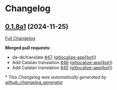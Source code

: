 # Changelog

## [0.1.8a1](https://github.com/OpenVoiceOS/skill-ovos-personal/tree/0.1.8a1) (2024-11-25)

[Full Changelog](https://github.com/OpenVoiceOS/skill-ovos-personal/compare/0.1.7...0.1.8a1)

**Merged pull requests:**

- da-dk/translate [\#47](https://github.com/OpenVoiceOS/skill-ovos-personal/pull/47) ([gitlocalize-app[bot]](https://github.com/apps/gitlocalize-app))
- Add Catalan translation [\#46](https://github.com/OpenVoiceOS/skill-ovos-personal/pull/46) ([gitlocalize-app[bot]](https://github.com/apps/gitlocalize-app))
- Add Catalan translation [\#45](https://github.com/OpenVoiceOS/skill-ovos-personal/pull/45) ([gitlocalize-app[bot]](https://github.com/apps/gitlocalize-app))



\* *This Changelog was automatically generated by [github_changelog_generator](https://github.com/github-changelog-generator/github-changelog-generator)*
